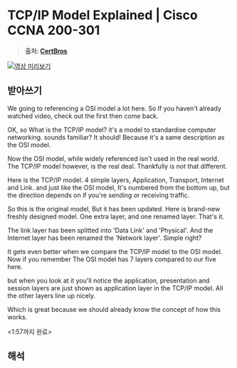 # TCP/IP Model Explained | Cisco CCNA 200-301
> **출처: [CertBros](https://www.youtube.com/channel/UCZg4PvX48mgXQVySgIulX-Q)**

[![영상 미리보기](http://img.youtube.com/vi/OTwp3xtd4dg/0.jpg)](https://www.youtube.com/watch?v=OTwp3xtd4dg)

## 받아쓰기
We going to referencing a OSI model a lot here. So If you haven't already watched video, check out the first then come back.

OK, so What is the TCP/IP model? it's a model to standardise computer networking. sounds familiar? It should! Because it's a same description as the OSI model.

Now the OSI model, while widely referenced isn't used in the real world. The TCP/IP model however, is the real deal. Thankfully is not that different.

Here is the TCP/IP model. 4 simple layers, Application, Transport, Internet and Link. and just like the OSI model, It's numbered from the bottom up, but the direction depends on if you're sending or receiving traffic.

So this is the original model, But it has been updated. Here is brand-new 
freshly designed model. One extra layer, and one renamed layer. That's it.

The link layer has been splitted into 'Data Link' and 'Physical'. And the Internet layer has been renamed the 'Network layer'. Simple right?

It gets even better when we compare the TCP/IP model to the OSI model. Now if you remember The OSI model has 7 layers compared to our five here.

but when you look at it you'll notice the application, presentation and session layers are just shown as application layer in the TCP/IP model. All the other layers line up nicely.

Which is great because we should already know the concept of how this works. 

<1:57까지 완료>


## 해석